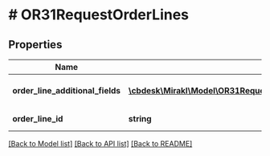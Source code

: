 # # OR31RequestOrderLines

## Properties

Name | Type | Description | Notes
------------ | ------------- | ------------- | -------------
**order_line_additional_fields** | [**\cbdesk\Mirakl\Model\OR31RequestOrderLinesOrderLineAdditionalFields[]**](OR31RequestOrderLinesOrderLineAdditionalFields.md) | Order line custom fields | [optional]
**order_line_id** | **string** | Order line identifier | [optional]

[[Back to Model list]](../../README.md#models) [[Back to API list]](../../README.md#endpoints) [[Back to README]](../../README.md)
